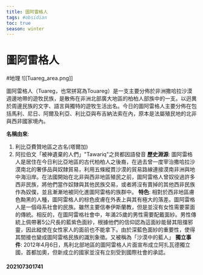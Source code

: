 ```yaml
---
title: 圖阿雷格人
tags: #obsidian 
toc: true
season: winter
---
```

# 圖阿雷格人
#地理
 ![[Tuareg_area.png]]
 
 圖阿雷格人（Tuareg，也常拼寫為Touareg）是一支主要分佈於非洲撒哈拉沙漠週邊地帶的遊牧民族，是散佈在非洲北部廣大地區的柏柏人部族中的一支。以迥異於周邊民族的文字、語言與獨特的遊牧生活出名。今日的圖阿雷格人主要分佈在包括馬利、尼日、阿爾及利亞、利比亞與布吉納法索在內，原本是法屬殖民地的北非與西非國家境內。
 
**名稱由來**: 
 1.  利比亞費贊地區之古名(塔爾加)
 2.  阿拉伯文「被神遺棄的人們」"Tawariq"之貝都因語發音
**歷史淵源**: 圖阿雷格人是居住在今日利比亞地區的古代柏柏人之後裔，在過去曾一度宰治撒哈拉沙漠南北的奢侈品與奴隸貿易，利用五條縱貫沙漠的貿易路線連接漠南非洲與地中海沿岸。在法國開始在北非與西非地區殖民之前，圖阿雷格人曾奴役過許多西非民族，將他們當作奴隸與其他民族交易，或者將沒有賣掉的其他西非民族作為奴僕，並且漸漸地被同化進圖阿雷格的族群中。
**特色**: 相對於西非地區膚色黝黑的人種，圖阿雷格人的棕色皮膚在外表上與其有極大的落差。圖阿雷格人是一個母系社會的民族。雖然主要信奉伊斯蘭教，但是並沒有女性需要蒙面的傳統。相反的，在圖阿雷格社會中，年滿25歲的男性需要配戴面紗。男性傳統上佩帶著5公尺長的藍紫色面紗，根據他們的信仰認為這面紗能替其阻擋邪靈，因此縱使在女性家人的面前也不能拿下。由於深藍色面紗的重要性，使得其間接也變成圖阿雷格民族的識別象徵。又被稱為「沙漠中的藍人」
**獨立事件**: 2012年4月6日，馬利北部地區的圖阿雷格人片面宣布成立阿扎瓦德獨立國，首都加奧，但新成立的國家並沒有立刻受到國際社會的承認。

#### 202107301741

